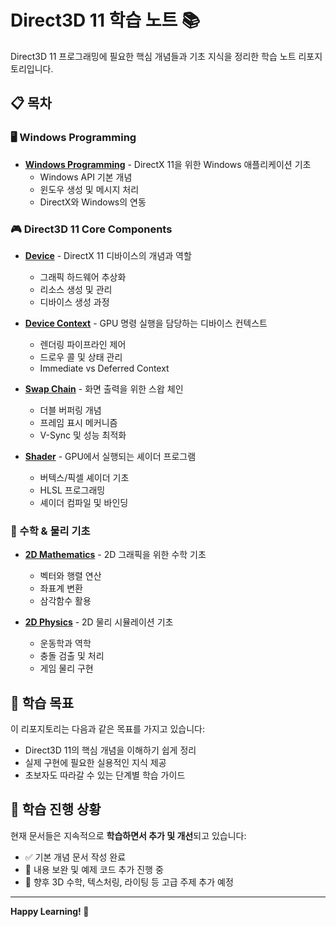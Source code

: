 # Direct3D 11 학습 노트 📚

Direct3D 11 프로그래밍에 필요한 핵심 개념들과 기초 지식을 정리한 학습 노트 리포지토리입니다.

## 📋 목차

### 🖥️ Windows Programming
- **[Windows Programming](windows_programming.md)** - DirectX 11을 위한 Windows 애플리케이션 기초
  - Windows API 기본 개념
  - 윈도우 생성 및 메시지 처리
  - DirectX와 Windows의 연동

### 🎮 Direct3D 11 Core Components
- **[Device](device.md)** - DirectX 11 디바이스의 개념과 역할
  - 그래픽 하드웨어 추상화
  - 리소스 생성 및 관리
  - 디바이스 생성 과정

- **[Device Context](device_context.md)** - GPU 명령 실행을 담당하는 디바이스 컨텍스트
  - 렌더링 파이프라인 제어
  - 드로우 콜 및 상태 관리
  - Immediate vs Deferred Context

- **[Swap Chain](swapchain.md)** - 화면 출력을 위한 스왑 체인
  - 더블 버퍼링 개념
  - 프레임 표시 메커니즘
  - V-Sync 및 성능 최적화

- **[Shader](shader.md)** - GPU에서 실행되는 셰이더 프로그램
  - 버텍스/픽셀 셰이더 기초
  - HLSL 프로그래밍
  - 셰이더 컴파일 및 바인딩

### 📐 수학 & 물리 기초
- **[2D Mathematics](mathematics_2d.md)** - 2D 그래픽을 위한 수학 기초
  - 벡터와 행렬 연산
  - 좌표계 변환
  - 삼각함수 활용

- **[2D Physics](physics_2d.md)** - 2D 물리 시뮬레이션 기초
  - 운동학과 역학
  - 충돌 검출 및 처리
  - 게임 물리 구현

## 🎯 학습 목표

이 리포지토리는 다음과 같은 목표를 가지고 있습니다:

- Direct3D 11의 핵심 개념을 이해하기 쉽게 정리
- 실제 구현에 필요한 실용적인 지식 제공
- 초보자도 따라갈 수 있는 단계별 학습 가이드

## 📝 학습 진행 상황

현재 문서들은 지속적으로 **학습하면서 추가 및 개선**되고 있습니다:

- ✅ 기본 개념 문서 작성 완료
- 🔄 내용 보완 및 예제 코드 추가 진행 중
- 📅 향후 3D 수학, 텍스처링, 라이팅 등 고급 주제 추가 예정

---

**Happy Learning! 🚀**